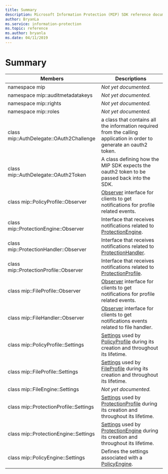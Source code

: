 ```yaml
---
title: Summary
description: Microsoft Information Protection (MIP) SDK reference documentation.
author: BryanLa
ms.service: information-protection
ms.topic: reference
ms.author: bryanla
ms.date: 04/11/2019
---
```


# Summary
 Members                        | Descriptions                                
--------------------------------|---------------------------------------------
namespace mip  | _Not yet documented._
namespace mip::auditmetadatakeys  | _Not yet documented._
namespace mip::rights  | _Not yet documented._
namespace mip::roles  | _Not yet documented._
class mip::AuthDelegate::OAuth2Challenge  |  a class that contains all the information required from the calling application in order to generate an oauth2 token.
class mip::AuthDelegate::OAuth2Token  |  A class defining how the MIP SDK expects the oauth2 token to be passed back into the SDK.
class mip::PolicyProfile::Observer  |  [Observer](class_mip_policyprofile_observer.md) interface for clients to get notifications for profile related events.
class mip::ProtectionEngine::Observer  |  Interface that receives notifications related to [ProtectionEngine](class_mip_protectionengine.md).
class mip::ProtectionHandler::Observer  |  Interface that receives notifications related to [ProtectionHandler](class_mip_protectionhandler.md).
class mip::ProtectionProfile::Observer  |  Interface that receives notifications related to [ProtectionProfile](class_mip_protectionprofile.md).
class mip::FileProfile::Observer  |  [Observer](class_mip_fileprofile_observer.md) interface for clients to get notifications for profile related events.
class mip::FileHandler::Observer  |  [Observer](class_mip_filehandler_observer.md) interface for clients to get notifications events related to file handler.
class mip::PolicyProfile::Settings  |  [Settings](class_mip_policyprofile_settings.md) used by [PolicyProfile](class_mip_policyprofile.md) during its creation and throughout its lifetime.
class mip::FileProfile::Settings  |  [Settings](class_mip_fileprofile_settings.md) used by [FileProfile](class_mip_fileprofile.md) during its creation and throughout its lifetime.
class mip::FileEngine::Settings  | _Not yet documented._
class mip::ProtectionProfile::Settings  |  [Settings](class_mip_protectionprofile_settings.md) used by [ProtectionProfile](class_mip_protectionprofile.md) during its creation and throughout its lifetime.
class mip::ProtectionEngine::Settings  |  [Settings](class_mip_protectionengine_settings.md) used by [ProtectionEngine](class_mip_protectionengine.md) during its creation and throughout its lifetime.
class mip::PolicyEngine::Settings  |  Defines the settings associated with a [PolicyEngine](class_mip_policyengine.md).